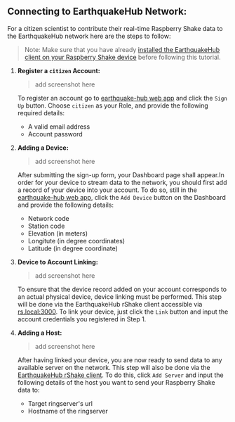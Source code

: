 ## Connecting to EarthquakeHub Network:
For a citizen scientist to contribute their real-time Raspberry Shake data to the EarthquakeHub network here are the steps to follow:

> Note: Make sure that you have already [installed the EarthquakeHub client on your Raspberry Shake device](upri-earthquake.github.io/client-installation) before following this tutorial.

1. **Register a `citizen` Account:**
   > add screenshot here

   To register an account go to [earthquake-hub web app](https://earthquake.science.upd.edu.ph) and click the `Sign Up` button. Choose `citizen` as your Role, and provide the following required details:
     - A valid email address
     - Account password

1. **Adding a Device:**
   > add screenshot here
   
   After submitting the sign-up form, your Dashboard page shall appear.In order for your device to stream data to the network, you should first add a record of your device into your account. To do so, still in the [earthquake-hub web app](https://earthquake.science.upd.edu.ph), click the `Add Device` button on the Dashboard and provide the following details:
     - Network code
     - Station code
     - Elevation (in meters)
     - Longitute (in degree coordinates)
     - Latitude (in degree coordinate)

1. **Device to Account Linking:**
   > add screenshot here
   
   To ensure that the device record added on your account corresponds to an actual physical device, device linking must be performed. This step will be done via the EarthquakeHub rShake client accessible via [rs.local:3000](rs.local:3000). To link your device, just click the `Link` button and input the account credentials you registered in Step 1.  

1. **Adding a Host:**
   > add screenshot here
   
   After having linked your device, you are now ready to send data to any available server on the network. This step will also be done via the [EarthquakeHub rShake client](rs.local:3000). To do this, click `Add Server` and input the following details of the host you want to send your Raspberry Shake data to: 
     - Target ringserver's url
     - Hostname of the ringserver
   
